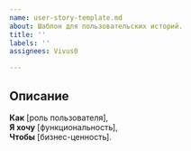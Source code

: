 ```yaml
---
name: user-story-template.md
about: Шаблон для пользовательских историй.
title: ''
labels: ''
assignees: Vivus0

---
```


## Описание  
**Как** [роль пользователя],  
**Я хочу** [функциональность],  
**Чтобы** [бизнес-ценность].
